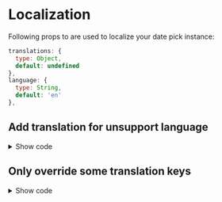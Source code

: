 # Localization

Following props to are used to localize your date pick instance:

```js
translations: {
  type: Object,
  default: undefined
},
language: {
  type: String,
  default: 'en'
},
```

## Add translation for unsupport language
<ClientOnly>
  <vue-select-menu
    class="my-3"
    :translations="{
      vi: {
        menu_title: 'Thực đơn chọn',
        select_all_btn: 'Chọn tất cả',
        remove_all_btn: 'Xóa tất cả lựa chọn',
        close_btn: 'Đóng',
        not_found: 'Không tìm thấy',
        max_selected: 'Bạn chỉ có thể chọn tối đa max_selected_limit mục',
        advanced_default: 'Chọn một mục',
        regular_group: 'Menus',
        items_selected: 'Đã chọn selected_count mục'
      }
    }"
    language="en"
    :data="[
      { id: 1, name: 'Chinese' },
      { id: 2, name: 'English' },
      { id: 3, name: 'Spanish (Español)'},
      { id: 4, name: 'French (Français)'},
      { id: 5, name: 'Persian'},
      { id: 6, name: 'Japanese'},
      { id: 7, name: 'Vietnamese'},
    ]"></vue-select-menu>
</ClientOnly>

<details>
  <summary>Show code</summary>

```vue
<template>
  <vue-select-menu :translations="translations" language="vi" :data="listData" />
</template>

<script>
import { VueSelectMenu } from "@therunninghub/vue-select-menu"
import '@therunninghub/vue-select-menu/dist/VueSelectMenu.css'

export default {
  components: { VueSelectMenu },
  data: () => ({
    translations: {
      vi: {
        menu_title: 'Thực đơn chọn',
        select_all_btn: 'Chọn tất cả',
        remove_all_btn: 'Xóa tất cả lựa chọn',
        close_btn: 'Đóng',
        not_found: 'Không tìm thấy',
        max_selected: 'Bạn chỉ có thể chọn tối đa max_selected_limit mục',
        advanced_default: 'Chọn một mục',
        regular_group: 'Menus',
        items_selected: 'Đã chọn selected_count mục'
      }
    },
    listData: [
      { id: 1, name: 'Chinese' },
      { id: 2, name: 'English' },
      { id: 3, name: 'Spanish (Español)'},
      { id: 4, name: 'French (Français)'},
      { id: 5, name: 'Persian'},
      { id: 6, name: 'Japanese'},
      { id: 7, name: 'Vietnamese'},
    ]
  })
};
</script>
```

</details>

## Only override some translation keys
<ClientOnly>
  <vue-select-menu
    class="my-3"
    :translations="{
      en: {
        menu_title: 'Language menu',
        advanced_default: 'Choose language',
      }
    }"
    language="en"
    :data="[
      { id: 1, name: 'Chinese' },
      { id: 2, name: 'English' },
      { id: 3, name: 'Spanish (Español)'},
      { id: 4, name: 'French (Français)'},
      { id: 5, name: 'Persian'},
      { id: 6, name: 'Japanese'},
      { id: 7, name: 'Vietnamese'},
    ]"></vue-select-menu>
</ClientOnly>

<details>
  <summary>Show code</summary>

```vue
<template>
  <vue-select-menu class="my-3" :translations="translations" language="en" :data="listData" />
</template>

<script>
import { VueSelectMenu } from "@therunninghub/vue-select-menu"
import '@therunninghub/vue-select-menu/dist/VueSelectMenu.css'

export default {
  name: 'localization',
  components: { VueSelectMenu },
  data: () => ({
    translations: {
      en: {
        menu_title: 'Language menu',
        advanced_default: 'Choose language',
      }
    },
    listData: [
      { id: 1, name: 'Chinese' },
      { id: 2, name: 'English' },
      { id: 3, name: 'Spanish (Español)'},
      { id: 4, name: 'French (Français)'},
      { id: 5, name: 'Persian'},
      { id: 6, name: 'Japanese'},
      { id: 7, name: 'Vietnamese'},
    ]
  })
};
</script>
```

</details>
